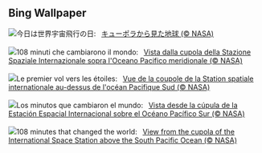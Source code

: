 ## Bing Wallpaper
![](https://www.bing.com/th?id=OHR.SpaceFlight_JA-JP4398798070_UHD.jpg&w=1000)今日は世界宇宙飛行の日:&nbsp;&ensp;[キューポラから見た地球 (© NASA)](https://www.bing.com/th?id=OHR.SpaceFlight_JA-JP4398798070_UHD.jpg)
<br><br/>
![](https://www.bing.com/th?id=OHR.SpaceFlight_IT-IT7664385047_UHD.jpg&w=1000)108 minuti che cambiarono il mondo:&nbsp;&ensp;[Vista dalla cupola della Stazione Spaziale Internazionale sopra l'Oceano Pacifico meridionale (© NASA)](https://www.bing.com/th?id=OHR.SpaceFlight_IT-IT7664385047_UHD.jpg)
<br><br/>
![](https://www.bing.com/th?id=OHR.SpaceFlight_FR-FR9020944555_UHD.jpg&w=1000)Le premier vol vers les étoiles:&nbsp;&ensp;[Vue de la coupole de la Station spatiale internationale au-dessus de l'océan Pacifique Sud (© NASA)](https://www.bing.com/th?id=OHR.SpaceFlight_FR-FR9020944555_UHD.jpg)
<br><br/>
![](https://www.bing.com/th?id=OHR.SpaceFlight_ES-ES0011702709_UHD.jpg&w=1000)Los minutos que cambiaron el mundo:&nbsp;&ensp;[Vista desde la cúpula de la Estación Espacial Internacional sobre el Océano Pacífico Sur (© NASA)](https://www.bing.com/th?id=OHR.SpaceFlight_ES-ES0011702709_UHD.jpg)
<br><br/>
![](https://www.bing.com/th?id=OHR.SpaceFlight_EN-GB5240728693_UHD.jpg&w=1000)108 minutes that changed the world:&nbsp;&ensp;[View from the cupola of the International Space Station above the South Pacific Ocean (© NASA)](https://www.bing.com/th?id=OHR.SpaceFlight_EN-GB5240728693_UHD.jpg)
<br><br/>
